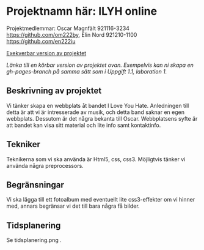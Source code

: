 # Projektnamn här: ILYH online

Projektmedlemmar: 
Oscar Magnfält 921116-3234 https://github.com/om222by, Elin Nord 921210-1100 https://github.com/en222iu

[Exekverbar version av projektet](http://tstjostudent.github.io/Projektet)

*Länka till en körbar version av projektet ovan. Exempelvis kan ni skapa en gh-pages-branch på samma sätt som i Uppgift 1.1, laboration 1.*

## Beskrivning av projektet
Vi tänker skapa en webbplats åt bandet I Love You Hate. 
Anledningen till detta är att vi är intresserade av musik, och detta band saknar en egen webbplats. Dessutom är det några bekanta till Oscar. 
Webbplatsens syfte är att bandet kan visa sitt material och lite info samt kontaktinfo.

## Tekniker
Teknikerna som vi ska använda är Html5, css, css3. Möjligtvis tänker vi använda några preprocessors. 

## Begränsningar
Vi ska lägga till ett fotoalbum med eventuellt lite css3-effekter om vi hinner med, annars begränsar vi det till bara några få bilder.

## Tidsplanering
Se tidsplanering.png .